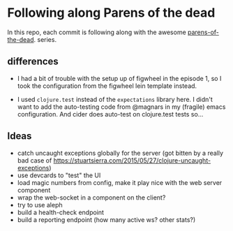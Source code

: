 # Following along Parens of the dead

In this repo, each commit is following along with the awesome [parens-of-the-dead](). series.

## differences

* I had a bit of trouble with the setup up of figwheel in the episode 1, so I took the
  configuration from the figwheel lein template instead.

* I used `clojure.test` instead of the `expectations` library here. I didn't want to
  add the auto-testing code from @magnars in my (fragile) emacs configuration.
  And cider does auto-test on clojure.test tests so...

## Ideas

* catch uncaught exceptions globally for the server (got bitten by a really bad
  case of https://stuartsierra.com/2015/05/27/clojure-uncaught-exceptions)
* use devcards to "test" the UI
* load magic numbers from config, make it play nice with the web server component
* wrap the web-socket in a component on the client?
* try to use aleph
* build a health-check endpoint
* build a reporting endpoint (how many active ws? other stats?)
